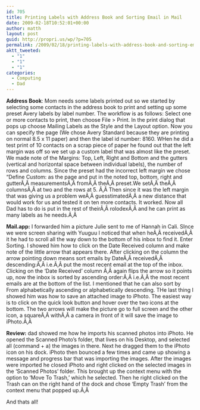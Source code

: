 ```yaml
---
id: 705
title: Printing Labels with Address Book and Sorting Email in Mail
date: 2009-02-18T10:52:01+00:00
author: matth
layout: post
guid: http://propri.us/wp/?p=705
permalink: /2009/02/18/printing-labels-with-address-book-and-sorting-email-in-mail/
aktt_tweeted:
  - "1"
  - "1"
  - "1"
categories:
  - Computing
  - Dad
---
```

**Address Book**: Mom needs some labels printed out so we started by selecting some contacts in the address book to print and setting up some preset Avery labels by label number. The workflow is as follows: Select one or more contacts to print, then choose File > Print. In the print dialog that pops up choose Mailing Labels as the Style and the Layout option. Now you can specify the page (We chose Avery Standard because they are printing on normal 8.5 x 11 paper) and then the label id number: 8160. WHen he did a test print of 10 contacts on a scrap piece of paper he found out that the left margin was off so we set up a custom label that was almost like the preset. We made note of the Margins: Top, Left, Right and Bottom and the gutters (vertical and horizontal space between individual labels), the number of rows and columns. Since the preset had the incorrect left margin we chose &#8220;Define Custom: as the page and put in the noted top, bottom, right and gutterÃ‚Â measurementsÃ‚Â fromÃ‚Â theÃ‚Â preset.We setÃ‚Â theÃ‚Â columnsÃ‚Â at two and the rows at 5. Ã‚Â Then since it was the<!--more--> left margin that was giving us a problem weÃ‚Â guesstimatedÃ‚Â a new distance that would work for us and tested it on ten more contacts. It worked. Now all Dad has to do is put in the rest of theirÃ‚Â rolodexÃ‚Â and he can print as many labels as he needs.Ã‚Â 

**Mail.app:** I forwarded him a picture Julie sent to me of Hannah in Cali. SInce we were screen sharing with Yuuguu I noticed that when heÃ‚Â receivedÃ‚Â it he had to scroll all the way down to the bottom of his inbox to find it. Enter Sorting. I showed him how to click on the Date Received column and make note of the little arrow that appears there. After clicking on the column the arrow pointing down means sort emails by DateÃ‚Â receivedÃ‚Â descending:Ã‚Â i.e.Ã‚Â put the most recent email at the top of the inbox. Clicking on the &#8216;Date Received&#8217; column Ã‚Â again flips the arrow so it points up, now the inbox is sorted by ascending order:Ã‚Â i.e.Ã‚Â the most recent emails are at the bottom of the list. I mentioned that he can also sort by From alphabetically ascending or alphabetically descending. THe last thing I showed him was how to save an attached image to iPhoto. The easiest way is to click on the quick look button and hover over the two icons at the bottom. The two arrows will make the picture go to full screen and the other icon, a squareÃ‚Â withÃ‚Â a camera in front of it will save the image to iPhoto.Ã‚Â 

**Review:** dad showed me how he imports his scanned photos into iPhoto. He opened the Scanned Photo&#8217;s folder, that lives on his Desktop, and selected all (command + a) the images in there. Next he dragged them to the iPhoto icon on his dock. iPhoto then bounced a few times and came up showing a message and progress bar that was importing the images. After the images were imported he closed iPhoto and right clicked on the selected images in the &#8216;Scanned Photos&#8217; folder. This brought up the context menu with the option to &#8216;Move To Trash,&#8217; which he selected. Then he right clicked on the Trash can on the right hand of the dock and chose &#8216;Empty Trash&#8217; from the context menu that popped up.Ã‚Â 

And thats all!